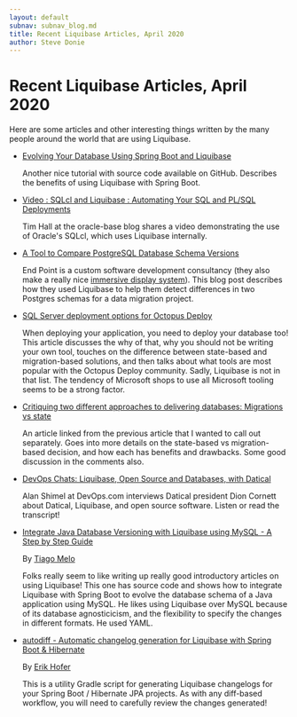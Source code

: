 ```yaml
---
layout: default
subnav: subnav_blog.md
title: Recent Liquibase Articles, April 2020
author: Steve Donie
---
```

# Recent Liquibase Articles, April 2020

Here are some articles and other interesting things written by the many people around
the world that are using Liquibase.

* [Evolving Your Database Using Spring Boot and Liquibase](https://medium.com/@harittweets/evolving-your-database-using-spring-boot-and-liquibase-844fcd7931da)

  Another nice tutorial with source code available on GitHub. Describes the benefits of using Liquibase with
  Spring Boot.
  
* [Video : SQLcl and Liquibase : Automating Your SQL and PL/SQL Deployments](https://oracle-base.com/blog/2020/03/02/video-sqlcl-and-liquibase-automating-your-sql-and-pl-sql-deployments/)

  Tim Hall at the oracle-base blog shares a video demonstrating the use of Oracle's SQLcl, which uses Liquibase internally. 
  
* [A Tool to Compare PostgreSQL Database Schema Versions](https://www.endpoint.com/blog/2020/02/11/compare-postgresql-schema-versions)

  End Point is a custom software development consultancy (they also make a really nice [immersive display system](https://liquidgalaxy.endpoint.com/)). 
  This blog post describes how they used Liquibase to help them detect differences in two Postgres schemas for a data migration project. 

* [SQL Server deployment options for Octopus Deploy](https://octopus.com/blog/sql-server-deployment-options-for-octopus-deploy)

  When deploying your application, you need to deploy your database too! This article discusses the why of that, why you should not
  be writing your own tool, touches on the difference between state-based and migration-based solutions, and then talks about what
  tools are most popular with the Octopus Deploy community. Sadly, Liquibase is not in that list. The tendency of Microsoft shops
  to use all Microsoft tooling seems to be a strong factor.
  
* [Critiquing two different approaches to delivering databases: Migrations vs state](http://workingwithdevs.com/delivering-databases-migrations-vs-state/)

  An article linked from the previous article that I wanted to call out separately. Goes into more details on the
  state-based vs migration-based decision, and how each has benefits and drawbacks. Some good discussion in the comments also.
  
* [DevOps Chats: Liquibase, Open Source and Databases, with Datical](https://devops.com/devops-chats-liquibase-open-source-and-databases-with-datical/)

  Alan Shimel at DevOps.com interviews Datical president Dion Cornett about Datical, Liquibase, and open source software. Listen or read the transcript!

* [Integrate Java Database Versioning with Liquibase using MySQL - A Step by Step Guide](https://hackernoon.com/integrate-java-database-versioning-with-liquibase-using-mysql-a-step-by-step-guide-n8b23aw5)

  By [Tiago Melo](https://hackernoon.com/@tiago-melo)
  
  Folks really seem to like writing up really good introductory articles on using Liquibase! This one has source code and shows how
  to integrate Liquibase with Spring Boot to evolve the database schema of a Java application using MySQL. He likes using Liquibase over MySQL
  because of its database agnosticicism, and the flexibility to specify the changes in different formats. He used YAML.

* [autodiff - Automatic changelog generation for Liquibase with Spring Boot & Hibernate](https://github.com/erikhofer/autodiff)

  By [Erik Hofer](https://github.com/erikhofer)
  
  This is a utility Gradle script for generating Liquibase changelogs for your Spring Boot / Hibernate JPA projects. As with any diff-based workflow,
  you will need to carefully review the changes generated!
